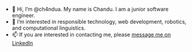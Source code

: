 - 👋 Hi, I’m @ch4ndua. My name is Chandu. I am a junior software engineer.
- 👀 I’m interested in responsible technology, web development, robotics, and computational linguistics.
- 📫 If you are interested in contacting me, please [message me on LinkedIn](https://www.linkedin.com/in/chanduavni/)

<!---
- 🌱 I’m currently learning ...
- 💞️ I’m looking to collaborate on ...

ch4ndua/ch4ndua is a ✨ special ✨ repository because its `README.md` (this file) appears on your GitHub profile.
You can click the Preview link to take a look at your changes.
--->
